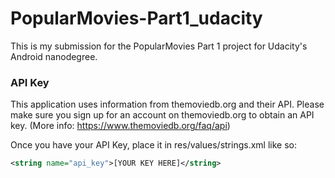# PopularMovies-Part1_udacity
This is my submission for the PopularMovies Part 1 project for Udacity's Android nanodegree.

### API Key
This application uses information from themoviedb.org and their API.
Please make sure you sign up for an account on themoviedb.org to obtain an API key. (More info: https://www.themoviedb.org/faq/api)

Once you have your API Key, place it in res/values/strings.xml like so:
``` xml
<string name="api_key">[YOUR KEY HERE]</string>
```
